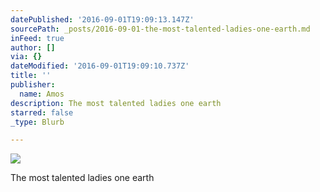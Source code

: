 ```yaml
---
datePublished: '2016-09-01T19:09:13.147Z'
sourcePath: _posts/2016-09-01-the-most-talented-ladies-one-earth.md
inFeed: true
author: []
via: {}
dateModified: '2016-09-01T19:09:10.737Z'
title: ''
publisher:
  name: Amos
description: The most talented ladies one earth
starred: false
_type: Blurb

---
```

![](https://the-grid-user-content.s3-us-west-2.amazonaws.com/1fe36d23-cffc-4a9c-835e-7d978148e727.bmp)

The most talented ladies one earth